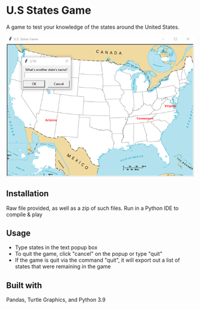 # U.S States Game

A game to test your knowledge of the states around the United States.

![alt text](https://github.com/bphamt/US-States/blob/main/Screenshot.png?raw=true)

## Installation

Raw file provided, as well as a zip of such files. Run in a Python IDE to compile & play 

## Usage

- Type states in the text popup box
- To quit the game, click "cancel" on the popup or type "quit"
- If the game is quit via the command "quit", it will export out a list of states that were remaining in the game

## Built with

Pandas, Turtle Graphics, and Python 3.9
